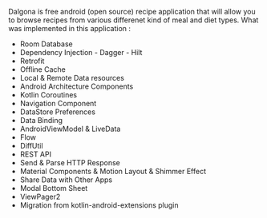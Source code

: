 Dalgona is free android (open source) recipe application that will allow you to browse recipes from various differenet kind of meal and diet types.
What was implemented in this application : 
- Room Database 
- Dependency Injection - Dagger - Hilt
- Retrofit
- Offline Cache 
- Local & Remote Data resources 
- Android Architecture Components 
- Kotlin Coroutines 
- Navigation Component 
- DataStore Preferences
- Data Binding
- AndroidViewModel & LiveData
- Flow
- DiffUtil
- REST API
- Send & Parse HTTP Response 
- Material Components & Motion Layout & Shimmer Effect 
- Share Data with Other Apps 
- Modal Bottom Sheet
- ViewPager2
- Migration from kotlin-android-extensions plugin
